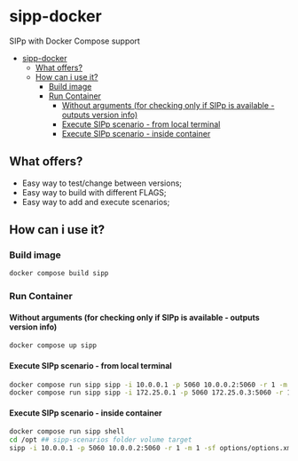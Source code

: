 # sipp-docker

SIPp with Docker Compose support

- [sipp-docker](#sipp-docker)
  - [What offers?](#what-offers)
  - [How can i use it?](#how-can-i-use-it)
    - [Build image](#build-image)
    - [Run Container](#run-container)
      - [Without arguments (for checking only if SIPp is available - outputs version info)](#without-arguments-for-checking-only-if-sipp-is-available---outputs-version-info)
      - [Execute SIPp scenario - from local terminal](#execute-sipp-scenario---from-local-terminal)
      - [Execute SIPp scenario - inside container](#execute-sipp-scenario---inside-container)

## What offers?

- Easy way to test/change between versions;
- Easy way to build with different FLAGS;
- Easy way to add and execute scenarios;

## How can i use it?

### Build image

```sh
docker compose build sipp
```

### Run Container

#### Without arguments (for checking only if SIPp is available - outputs version info)

```sh
docker compose up sipp
```

#### Execute SIPp scenario - from local terminal

```sh
docker compose run sipp sipp -i 10.0.0.1 -p 5060 10.0.0.2:5060 -r 1 -m 1 -sf /opt/options/options.xml
docker compose run sipp sipp -i 172.25.0.1 -p 5060 172.25.0.3:5060 -r 1 -m 1 -sf /opt/register/register.xml -inf /opt/register/register.csv
```

#### Execute SIPp scenario - inside container

```sh
docker compose run sipp shell
cd /opt ## sipp-scenarios folder volume target
sipp -i 10.0.0.1 -p 5060 10.0.0.2:5060 -r 1 -m 1 -sf options/options.xml
```
